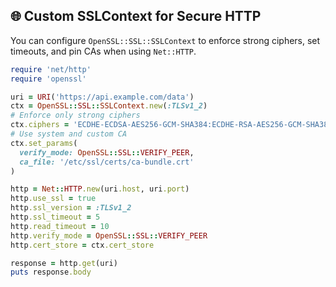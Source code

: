 ## 🌐 Custom SSLContext for Secure HTTP

You can configure `OpenSSL::SSL::SSLContext` to enforce strong ciphers, set timeouts, and pin CAs when using `Net::HTTP`.

```ruby
require 'net/http'
require 'openssl'

uri = URI('https://api.example.com/data')
ctx = OpenSSL::SSL::SSLContext.new(:TLSv1_2)
# Enforce only strong ciphers
ctx.ciphers = 'ECDHE-ECDSA-AES256-GCM-SHA384:ECDHE-RSA-AES256-GCM-SHA384'
# Use system and custom CA
ctx.set_params(
  verify_mode: OpenSSL::SSL::VERIFY_PEER,
  ca_file: '/etc/ssl/certs/ca-bundle.crt'
)

http = Net::HTTP.new(uri.host, uri.port)
http.use_ssl = true
http.ssl_version = :TLSv1_2
http.ssl_timeout = 5
http.read_timeout = 10
http.verify_mode = OpenSSL::SSL::VERIFY_PEER
http.cert_store = ctx.cert_store

response = http.get(uri)
puts response.body
```